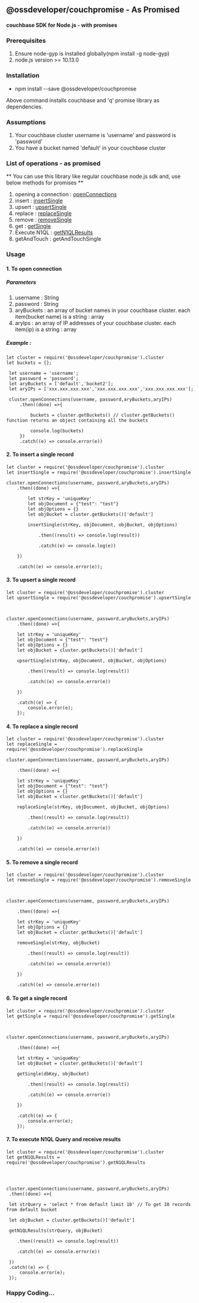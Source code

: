 
## @ossdeveloper/couchpromise - As Promised

 #### couchbase SDK for Node.js - with promises


### Prerequisites

 1. Ensure node-gyp is installed globally(npm install -g node-gyp)
 2. node.js version >= 10.13.0

### Installation

 - npm install --save @ossdeveloper/couchpromise

 Above command installs couchbase and 'q' promise library as dependencies.

### Assumptions

 1. Your couchbase cluster username is 'username' and password is 'password'
 2. You have a bucket named 'default' in your couchbase cluster

### List of operations - as promised

** You can use this library like regular couchbase node.js sdk and, use below methods for promises **
 
 1. opening a connection : [openConnections](#1-to-open-connection)
 2. insert : [insertSingle](#2-to-insert-a-single-record)
 3. upsert : [upsertSingle](#3-to-upsert-a-single-record)
 4. replace : [replaceSingle](#4-to-replace-a-single-record)
 5. remove : [removeSingle](#5-to-remove-a-single-record)
 6. get : [getSingle](#6-to-get-a-single-record)
 7. Execute N1QL : [getN1QLResults](#7-to-execute-N1QL-Query-and-receive-results)
 8. getAndTouch : getAndTouchSingle

### Usage

 #### 1. To open connection

 ##### Parameters
 
   1. username : String
   2. password : String
   3. aryBuckets : an array of bucket names in your couchbase cluster. each item(bucket name) is a string : array
   4. aryIps : an array of IP addresses of your couchbase cluster. each item(ip) is a string : array

   ##### Example :
   
    let cluster = require('@ossdeveloper/couchpromise').cluster
    let buckets = {};
     
     let username = 'username';
     let password = 'password';
     let aryBuckets = ['default','bucket2'];
     let aryIPs = ['xxx.xxx.xxx.xxx','xxx.xxx.xxx.xxx','xxx.xxx.xxx.xxx'];
        
     cluster.openConnections(username, password,aryBuckets,aryIPs)
         .then((done) =>{
	 
	         buckets = cluster.getBuckets() // cluster.getBuckets() function returns an object containing all the buckets
     
             console.log(buckets) 
         })
         .catch((e) => console.error(e))

 #### 2. To insert a single record

    let cluster = require('@ossdeveloper/couchpromise').cluster
    let insertSingle = require('@ossdeveloper/couchpromise').insertSingle

    cluster.openConnections(username, password,aryBuckets,aryIPs)
        .then((done) =>{
        
            let strKey = 'uniqueKey'
            let objDocument = {"test": "test"}
            let objOptions = {}
            let objBucket = cluster.getBuckets()['default']
    
            insertSingle(strKey, objDocument, objBucket, objOptions)
            
                .then((result) => console.log(result))
                
                .catch((e) => console.log(e))   
        
        })
        
        .catch((e) => console.error(e));

#### 3. To upsert a single record

    let cluster = require('@ossdeveloper/couchpromise').cluster
    let upsertSingle = require('@ossdeveloper/couchpromise').upsertSingle

          

    cluster.openConnections(username, password,aryBuckets,aryIPs)
        .then((done) =>{
        
        let strKey = 'uniqueKey'
        let objDocument = {"test": "test"}
        let objOptions = {}
        let objBucket = cluster.getBuckets()['default']
        
        upsertSingle(strKey, objDocument, objBucket, objOptions)
        
            .then((result) => console.log(result))
            
            .catch((e) => console.error(e))
        
        })
        
        .catch((e) => {
            console.error(e);
        });

#### 4. To replace a single record

    let cluster = require('@ossdeveloper/couchpromise').cluster
    let replaceSingle = require('@ossdeveloper/couchpromise').replaceSingle
    
    cluster.openConnections(username, password,aryBuckets,aryIPs)
    
        .then((done) =>{
        
        let strKey = 'uniqueKey'
        let objDocument = {"test": "test"}
        let objOptions = {}
        let objBucket = cluster.getBuckets()['default']
        
        replaceSingle(strKey, objDocument, objBucket, objOptions)
            
            .then((result) => console.log(result))
            
            .catch((e) => console.error(e))

        })
        
        .catch((e) => console.error(e))

#### 5. To remove a single record

    let cluster = require('@ossdeveloper/couchpromise').cluster
    let removeSingle = require('@ossdeveloper/couchpromise').removeSingle

    

    cluster.openConnections(username, password,aryBuckets,aryIPs)
        
        .then((done) =>{
        
        let strKey = 'uniqueKey'
        let objOptions = {}
        let objBucket = cluster.getBuckets()['default']
        
        removeSingle(strKey, objBucket)
        
            .then((result) => console.log(result))
            
            .catch((e) => console.error(e))

        })
        
        .catch((e) => console.error(e))


 #### 6. To get a single record

    let cluster = require('@ossdeveloper/couchpromise').cluster
    let getSingle = require('@ossdeveloper/couchpromise').getSingle

    

    cluster.openConnections(username, password,aryBuckets,aryIPs)
        
        .then((done) =>{
        
        let strKey = 'uniqueKey'
        let objBucket = cluster.getBuckets()['default']
        
        getSingle(dbKey, objBucket)
        
            .then((result) => console.log(result))
            
            .catch((e) => console.error(e))

        })
        
        .catch((e) => {
            console.error(e);
        });



 #### 7. To execute N1QL Query and receive results

    let cluster = require('@ossdeveloper/couchpromise').cluster
    let getN1QLResults = require('@ossdeveloper/couchpromise').getN1QLResults

    


    cluster.openConnections(username, password,aryBuckets,aryIPs)
     .then((done) =>{
    
     let strQuery = 'select * from default limit 10' // To get 10 records from default bucket
     
     let objBucket = cluster.getBuckets()['default']
    
     getN1QLResults(strQuery, objBucket)
     
        .then((result) => console.log(result))
        
        .catch((e) => console.error(e))
    
     })
     .catch((e) => {
         console.error(e);
     });

### Happy Coding...
